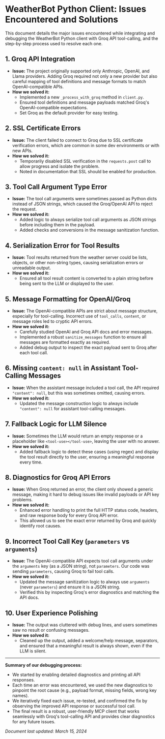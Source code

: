 # WeatherBot Python Client: Issues Encountered and Solutions

This document details the major issues encountered while integrating and debugging the WeatherBot Python client with Groq API tool-calling, and the step-by-step process used to resolve each one.

## 1. Groq API Integration
- **Issue:** The project originally supported only Anthropic, OpenAI, and Llama providers. Adding Groq required not only a new provider but also careful mapping of tool definitions and message formats to match OpenAI-compatible APIs.
- **How we solved it:**
  - Implemented a new `_process_with_groq` method in `client.py`.
  - Ensured tool definitions and message payloads matched Groq's OpenAI-compatible expectations.
  - Set Groq as the default provider for easy testing.

## 2. SSL Certificate Errors
- **Issue:** The client failed to connect to Groq due to SSL certificate verification errors, which are common in some dev environments or with new APIs.
- **How we solved it:**
  - Temporarily disabled SSL verification in the `requests.post` call to allow progress and isolate the problem.
  - Noted in documentation that SSL should be enabled for production.

## 3. Tool Call Argument Type Error
- **Issue:** The tool call arguments were sometimes passed as Python dicts instead of JSON strings, which caused the Groq/OpenAI API to reject the request.
- **How we solved it:**
  - Added logic to always serialize tool call arguments as JSON strings before including them in the payload.
  - Added checks and conversions in the message sanitization function.

## 4. Serialization Error for Tool Results
- **Issue:** Tool results returned from the weather server could be lists, objects, or other non-string types, causing serialization errors or unreadable output.
- **How we solved it:**
  - Ensured all tool result content is converted to a plain string before being sent to the LLM or displayed to the user.

## 5. Message Formatting for OpenAI/Groq
- **Issue:** The OpenAI-compatible APIs are strict about message structure, especially for tool-calling. Incorrect use of `tool_calls`, `content`, or message roles led to cryptic API errors.
- **How we solved it:**
  - Carefully studied OpenAI and Groq API docs and error messages.
  - Implemented a robust `sanitize_messages` function to ensure all messages are formatted exactly as required.
  - Added debug output to inspect the exact payload sent to Groq after each tool call.

## 6. Missing `content: null` in Assistant Tool-Calling Messages
- **Issue:** When the assistant message included a tool call, the API required `"content": null`, but this was sometimes omitted, causing errors.
- **How we solved it:**
  - Updated the message construction logic to always include `"content": null` for assistant tool-calling messages.

## 7. Fallback Logic for LLM Silence
- **Issue:** Sometimes the LLM would return an empty response or a placeholder like `<tool-use></tool-use>`, leaving the user with no answer.
- **How we solved it:**
  - Added fallback logic to detect these cases (using regex) and display the tool result directly to the user, ensuring a meaningful response every time.

## 8. Diagnostics for Groq API Errors
- **Issue:** When Groq returned an error, the client only showed a generic message, making it hard to debug issues like invalid payloads or API key problems.
- **How we solved it:**
  - Enhanced error handling to print the full HTTP status code, headers, and raw response body for every Groq API error.
  - This allowed us to see the exact error returned by Groq and quickly identify root causes.

## 9. Incorrect Tool Call Key (`parameters` vs `arguments`)
- **Issue:** The OpenAI-compatible API expects tool call arguments under the `arguments` key (as a JSON string), not `parameters`. Our code was sending `parameters`, causing Groq to fail tool calls.
- **How we solved it:**
  - Updated the message sanitization logic to always use `arguments` (never `parameters`) and ensure it is a JSON string.
  - Verified this by inspecting Groq's error diagnostics and matching the API docs.

## 10. User Experience Polishing
- **Issue:** The output was cluttered with debug lines, and users sometimes saw no result or confusing messages.
- **How we solved it:**
  - Cleaned up the output, added a welcome/help message, separators, and ensured that a meaningful result is always shown, even if the LLM is silent.

---

**Summary of our debugging process:**
- We started by enabling detailed diagnostics and printing all API responses.
- Each time an error was encountered, we used the new diagnostics to pinpoint the root cause (e.g., payload format, missing fields, wrong key names).
- We iteratively fixed each issue, re-tested, and confirmed the fix by observing the improved API response or successful tool call.
- The final result is a robust, user-friendly MCP client that works seamlessly with Groq's tool-calling API and provides clear diagnostics for any future issues.

*Document last updated: March 15, 2024*
